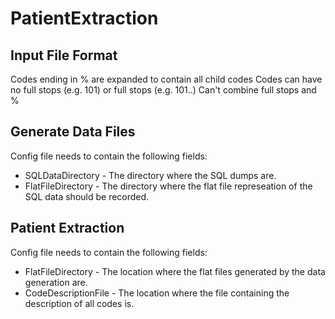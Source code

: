 # PatientExtraction

## Input File Format
Codes ending in % are expanded to contain all child codes
Codes can have no full stops (e.g. 101) or full stops (e.g. 101..)
Can't combine full stops and %

## Generate Data Files
Config file needs to contain the following fields:

- SQLDataDirectory - The directory where the SQL dumps are.
- FlatFileDirectory - The directory where the flat file represeation of the SQL data should be recorded.

## Patient Extraction
Config file needs to contain the following fields:

- FlatFileDirectory - The location where the flat files generated by the data generation are.
- CodeDescriptionFile - The location where the file containing the description of all codes is.